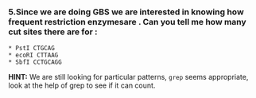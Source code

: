 ### 5.Since we are doing GBS we are interested in knowing how frequent restriction enzymesare . Can you tell me how many cut sites there are for :

	* PstI CTGCAG
	* ecoRI CTTAAG	
	* SbfI CCTGCAGG
  
  **HINT:** We are still looking for particular patterns, ```grep``` seems appropriate, look at the help of grep to see if it can count.
